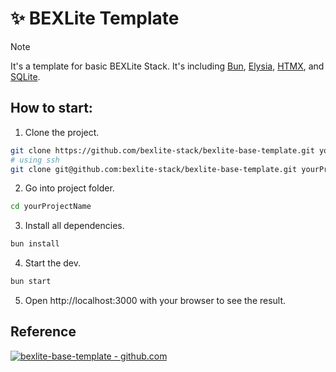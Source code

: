 # ✨ BEXLite Template

> [!NOTE]
> It's a template for basic BEXLite Stack. It's including [Bun](https://bun.sh/), [Elysia](https://elysiajs.com/), [HTMX](https://htmx.org/), and [SQLite](https://www.sqlite.org/).

## How to start:

1. Clone the project.

```bash
git clone https://github.com/bexlite-stack/bexlite-base-template.git yourProjectName
# using ssh
git clone git@github.com:bexlite-stack/bexlite-base-template.git yourProjectName
```

2. Go into project folder.

```bash
cd yourProjectName
```

3. Install all dependencies.

```bash
bun install
```

4. Start the dev.

```bash
bun start
```

5. Open http://localhost:3000 with your browser to see the result.

## Reference

[![bexlite-base-template - github.com](https://github-readme-stats.vercel.app/api/pin?username=bexlite-stack&repo=bexlite-base-template&title_color=ffffff&icon_color=ffffff&text_color=ffffff&bg_color=161729)](https://github.com/bexlite-stack/bexlite-base-template)

